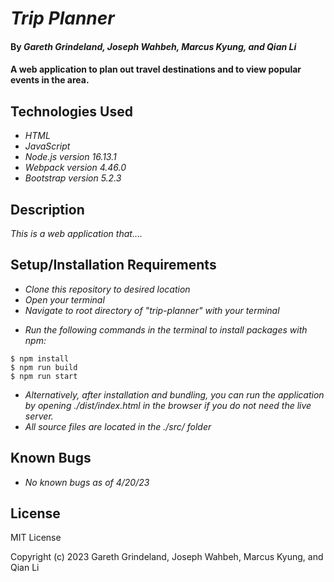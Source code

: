 # _Trip Planner_

#### By _**Gareth Grindeland, Joseph Wahbeh, Marcus Kyung, and Qian Li**_

#### A web application to plan out travel destinations and to view popular events in the area.

## Technologies Used

* _HTML_
* _JavaScript_
* _Node.js version 16.13.1_
* _Webpack version 4.46.0_
* _Bootstrap version 5.2.3_
<!-- add API's used -->

## Description

_This is a web application that...._

## Setup/Installation Requirements

* _Clone this repository to desired location_
* _Open your terminal_
* _Navigate to root directory of "trip-planner" with your terminal_
<!-- create new file named ".env" -->
<!-- go to "url" -->
<!-- make an account -->
<!-- get API key -->
<!-- open .env file paste in this line "API_KEY={xxx}" where {xxx} is replaced with API key from website -->

* _Run the following commands in the terminal to install packages with npm:_
```
$ npm install
$ npm run build
$ npm run start
```
* _Alternatively, after installation and bundling, you can run the application by opening ./dist/index.html in the browser if you do not need the live server._
* _All source files are located in the ./src/ folder_
<!-- add directions to use the live gh-pages site -->

## Known Bugs

* _No known bugs as of 4/20/23_

## License

MIT License

Copyright (c) 2023 Gareth Grindeland, Joseph Wahbeh, Marcus Kyung, and Qian Li